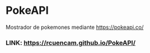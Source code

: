 # PokeAPI
Mostrador de pokemones mediante https://pokeapi.co/

### LINK: https://rcuencam.github.io/PokeAPI/
